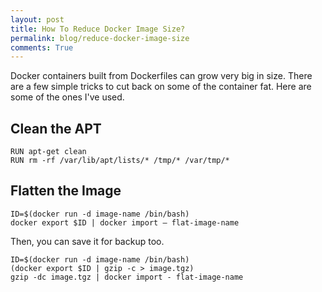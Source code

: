 ```yaml
---
layout: post
title: How To Reduce Docker Image Size?
permalink: blog/reduce-docker-image-size
comments: True
---
```


Docker containers built from Dockerfiles can grow very big in size. There are a few simple tricks to cut back on some of the container fat. Here are some of the ones I've used.
## Clean the APT
```
RUN apt-get clean
RUN rm -rf /var/lib/apt/lists/* /tmp/* /var/tmp/*
```
## Flatten the Image
```
ID=$(docker run -d image-name /bin/bash)
docker export $ID | docker import – flat-image-name
```
Then, you can save it for backup too.
```
ID=$(docker run -d image-name /bin/bash)
(docker export $ID | gzip -c > image.tgz)
gzip -dc image.tgz | docker import - flat-image-name
```
